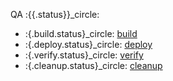 QA :{{.status}}_circle:

- :{.build.status}_circle: [build]
- :{.deploy.status}_circle: [deploy]
- :{.verify.status}_circle: [verify]
- :{.cleanup.status}_circle: [cleanup]

[build]: {{.build.link}}
[deploy]: {{.deploy.link}}
[verify]: {{.verify.link}}
[cleanup]: {{.cleanup.link}}

<!--
Expected Payload:
{
    "status": "red,green,yellow,white",
    "build": {
        "status": "red,green,yellow,white",
        "link": "somewhere"
    },
    "deploy": ...
    "verify": ...
    "cleanup": ...
}
-->
